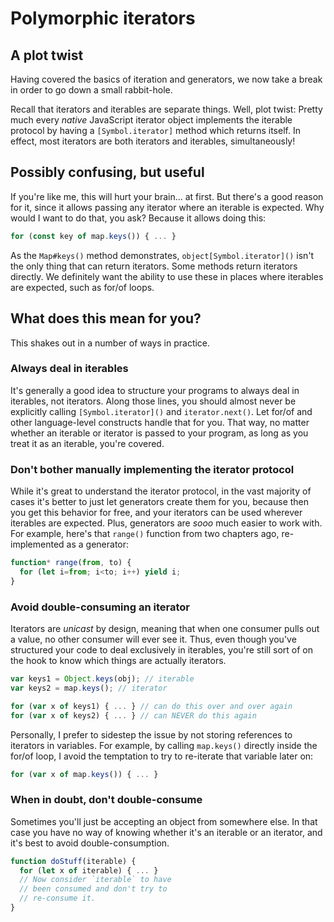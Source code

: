 # Polymorphic iterators

## A plot twist

Having covered the basics of iteration and generators, we now take a break in order to go down a small rabbit-hole.

Recall that iterators and iterables are separate things. Well, plot twist: Pretty much every *native* JavaScript iterator object implements the iterable protocol by having a `[Symbol.iterator]` method which returns itself. In effect, most iterators are both iterators and iterables, simultaneously!

## Possibly confusing, but useful

If you're like me, this will hurt your brain... at first. But there's a good reason for it, since it allows passing any iterator where an iterable is expected. Why would I want to do that, you ask? Because it allows doing this:

```js
for (const key of map.keys()) { ... }
```

As the `Map#keys()` method demonstrates, `object[Symbol.iterator]()` isn't the only thing that can return iterators. Some methods return iterators directly. We definitely want the ability to use these in places where iterables are expected, such as for/of loops.

## What does this mean for you?

This shakes out in a number of ways in practice.

### Always deal in iterables

It's generally a good idea to structure your programs to always deal in iterables, not iterators. Along those lines, you should almost never be explicitly calling `[Symbol.iterator]()` and `iterator.next()`. Let for/of and other language-level constructs handle that for you. That way, no matter whether an iterable or iterator is passed to your program, as long as you treat it as an iterable, you're covered.

### Don't bother manually implementing the iterator protocol

While it's great to understand the iterator protocol, in the vast majority of cases it's better to just let generators create them for you, because then you get this behavior for free, and your iterators can be used wherever iterables are expected. Plus, generators are *sooo* much easier to work with. For example, here's that `range()` function from two chapters ago, re-implemented as a generator:

```js
function* range(from, to) {
  for (let i=from; i<to; i++) yield i;
}
```

### Avoid double-consuming an iterator

Iterators are *unicast* by design, meaning that when one consumer pulls out a value, no other consumer will ever see it. Thus, even though you've structured your code to deal exclusively in iterables, you're still sort of on the hook to know which things are actually iterators.

```js
var keys1 = Object.keys(obj); // iterable
var keys2 = map.keys(); // iterator

for (var x of keys1) { ... } // can do this over and over again
for (var x of keys2) { ... } // can NEVER do this again
```

Personally, I prefer to sidestep the issue by not storing references to iterators in variables. For example, by calling `map.keys()` directly inside the for/of loop, I avoid the temptation to try to re-iterate that variable later on:

```js
for (var x of map.keys()) { ... }
```

### When in doubt, don't double-consume

Sometimes you'll just be accepting an object from somewhere else. In that case you have no way of knowing whether it's an iterable or an iterator, and it's best to avoid double-consumption.

```js
function doStuff(iterable) {
  for (let x of iterable) { ... }
  // Now consider `iterable` to have
  // been consumed and don't try to
  // re-consume it.
}
```
